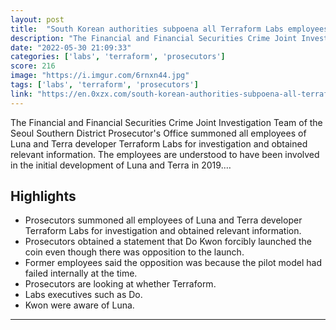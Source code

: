 ```yaml
---
layout: post
title:  "South Korean authorities subpoena all Terraform Labs employees for full investigation"
description: "The Financial and Financial Securities Crime Joint Investigation Team of the Seoul Southern District Prosecutor's Office summoned all employees of Luna and Terra developer Terraform Labs for investigation and obtained relevant information. The employees are understood to have been involved in the initial development of Luna and Terra in 2019.…"
date: "2022-05-30 21:09:33"
categories: ['labs', 'terraform', 'prosecutors']
score: 216
image: "https://i.imgur.com/6rnxn44.jpg"
tags: ['labs', 'terraform', 'prosecutors']
link: "https://en.0xzx.com/south-korean-authorities-subpoena-all-terraform-labs-employees-for-full-investigation/"
---
```


The Financial and Financial Securities Crime Joint Investigation Team of the Seoul Southern District Prosecutor's Office summoned all employees of Luna and Terra developer Terraform Labs for investigation and obtained relevant information. The employees are understood to have been involved in the initial development of Luna and Terra in 2019.…

## Highlights

- Prosecutors summoned all employees of Luna and Terra developer Terraform Labs for investigation and obtained relevant information.
- Prosecutors obtained a statement that Do Kwon forcibly launched the coin even though there was opposition to the launch.
- Former employees said the opposition was because the pilot model had failed internally at the time.
- Prosecutors are looking at whether Terraform.
- Labs executives such as Do.
- Kwon were aware of Luna.

---
